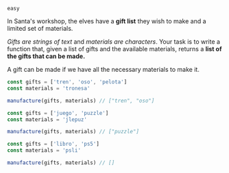 `easy`

In Santa's workshop, the elves have a **gift list** they wish to make and a limited set of materials.

*Gifts are strings of text* and *materials are characters*. Your task is to write a function that, given a list of gifts and the available materials, returns a **list of the gifts that can be made.**

A gift can be made if we have all the necessary materials to make it.

```Javascript
const gifts = ['tren', 'oso', 'pelota']
const materials = 'tronesa'

manufacture(gifts, materials) // ["tren", "oso"]

const gifts = ['juego', 'puzzle']
const materials = 'jlepuz'

manufacture(gifts, materials) // ["puzzle"]

const gifts = ['libro', 'ps5']
const materials = 'psli'

manufacture(gifts, materials) // []
```
